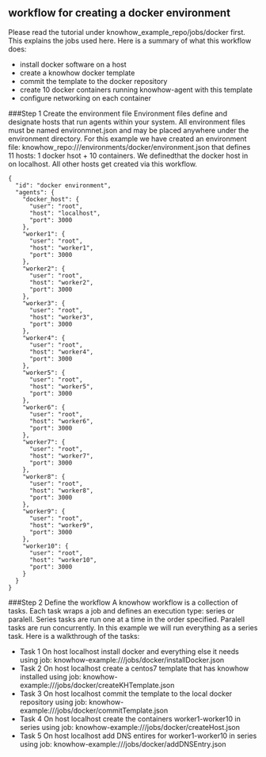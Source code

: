 workflow for creating a docker environment
------------------------------------------

Please read the tutorial under knowhow_example_repo/jobs/docker first.  This explains the jobs used here.  Here is a summary of what this workflow does:

* install docker software on a host
* create a knowhow docker template
* commit the template to the docker repository
* create 10 docker containers running knowhow-agent with this template
* configure networking on each container

###Step 1 Create the environment file
Environment files define and designate hosts that run agents within your system.  All environment files must be named environmnet.json and may be placed anywhere under the environment directory.  For this example we have created an environment file: knowhow_repo:///environments/docker/environment.json that defines 11 hosts: 1 docker hsot + 10 containers.  We definedthat the docker host in on localhost.  All other hosts get created via this workflow.


    {
      "id": "docker environment",
      "agents": {
        "docker_host": {
          "user": "root",
          "host": "localhost",
          "port": 3000
        },
        "worker1": {
          "user": "root",
          "host": "worker1",
          "port": 3000
        },
        "worker2": {
          "user": "root",
          "host": "worker2",
          "port": 3000
        },
        "worker3": {
          "user": "root",
          "host": "worker3",
          "port": 3000
        },
        "worker4": {
          "user": "root",
          "host": "worker4",
          "port": 3000
        },
        "worker5": {
          "user": "root",
          "host": "worker5",
          "port": 3000
        },
        "worker6": {
          "user": "root",
          "host": "worker6",
          "port": 3000
        },
        "worker7": {
          "user": "root",
          "host": "worker7",
          "port": 3000
        },
        "worker8": {
          "user": "root",
          "host": "worker8",
          "port": 3000
        },
        "worker9": {
          "user": "root",
          "host": "worker9",
          "port": 3000
        },
        "worker10": {
          "user": "root",
          "host": "worker10",
          "port": 3000
        }
      }
    }

###Step 2 Define the workflow
A knowhow workflow is a collection of tasks.  Each task wraps a job and defines an execution type:  series or paralell.  Series tasks are run one at a time in the order specified.  Paralell tasks are run concurrently.  In this example we will run everything as a series task.  Here is a walkthrough of the tasks: 

* Task 1 On host localhost install docker and everything else it needs using job: knowhow-example:///jobs/docker/installDocker.json
* Task 2 On host localhost create a centos7 template that has knowhow installed using job: knowhow-example:///jobs/docker/createKHTemplate.json
* Task 3 On host localhost commit the template to the local docker repository using job: knowhow-example:///jobs/docker/commitTemplate.json
* Task 4 On host localhost create the containers worker1-worker10 in series using job: knowhow-example:///jobs/docker/createHost.json
* Task 5 On host localhost add DNS entires for worker1-worker10 in series using job: knowhow-example:///jobs/docker/addDNSEntry.json
